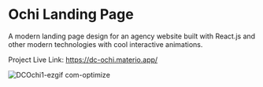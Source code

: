 # Ochi Landing Page

A modern landing page design for an agency website built with React.js and other modern technologies with cool interactive animations.

Project Live Link: https://dc-ochi.materio.app/

![DCOchi1-ezgif com-optimize](https://github.com/DevrajDC/ochi/assets/65373279/ccb4d185-ccfd-4ca2-bfd1-0c112c59d575)
